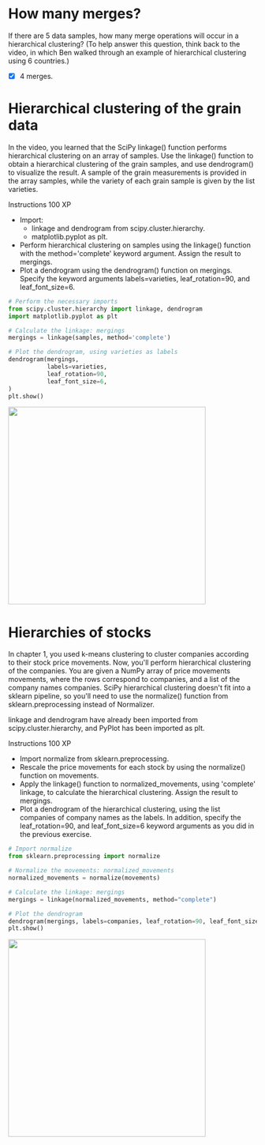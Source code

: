 # How many merges?
If there are 5 data samples, how many merge operations will occur in a hierarchical clustering? (To help answer this question, think back to the video, in which Ben walked through an example of hierarchical clustering using 6 countries.)
- [x] 4 merges.
# Hierarchical clustering of the grain data
In the video, you learned that the SciPy linkage() function performs hierarchical clustering on an array of samples. Use the linkage() function to obtain a hierarchical clustering of the grain samples, and use dendrogram() to visualize the result. A sample of the grain measurements is provided in the array samples, while the variety of each grain sample is given by the list varieties.

Instructions
100 XP
- Import:
  - linkage and dendrogram from scipy.cluster.hierarchy.
  - matplotlib.pyplot as plt.
- Perform hierarchical clustering on samples using the linkage() function with the method='complete' keyword argument. Assign the result to mergings.
- Plot a dendrogram using the dendrogram() function on mergings. Specify the keyword arguments labels=varieties, leaf_rotation=90, and leaf_font_size=6.
```py
# Perform the necessary imports
from scipy.cluster.hierarchy import linkage, dendrogram
import matplotlib.pyplot as plt

# Calculate the linkage: mergings
mergings = linkage(samples, method='complete')

# Plot the dendrogram, using varieties as labels
dendrogram(mergings,
           labels=varieties,
           leaf_rotation=90,
           leaf_font_size=6,
)
plt.show()
```
<img src="https://user-images.githubusercontent.com/51888893/212987640-609e60fe-8590-4c37-9dab-c690f6cc50e6.png" width=400px>

# Hierarchies of stocks
In chapter 1, you used k-means clustering to cluster companies according to their stock price movements. Now, you'll perform hierarchical clustering of the companies. You are given a NumPy array of price movements movements, where the rows correspond to companies, and a list of the company names companies. SciPy hierarchical clustering doesn't fit into a sklearn pipeline, so you'll need to use the normalize() function from sklearn.preprocessing instead of Normalizer.

linkage and dendrogram have already been imported from scipy.cluster.hierarchy, and PyPlot has been imported as plt.

Instructions
100 XP
- Import normalize from sklearn.preprocessing.
- Rescale the price movements for each stock by using the normalize() function on movements.
- Apply the linkage() function to normalized_movements, using 'complete' linkage, to calculate the hierarchical clustering. Assign the result to mergings.
- Plot a dendrogram of the hierarchical clustering, using the list companies of company names as the labels. In addition, specify the leaf_rotation=90, and leaf_font_size=6 keyword arguments as you did in the previous exercise.
```py
# Import normalize
from sklearn.preprocessing import normalize

# Normalize the movements: normalized_movements
normalized_movements = normalize(movements)

# Calculate the linkage: mergings
mergings = linkage(normalized_movements, method="complete")

# Plot the dendrogram
dendrogram(mergings, labels=companies, leaf_rotation=90, leaf_font_size=6)
plt.show()
```
<img src="https://user-images.githubusercontent.com/51888893/212991633-6795c278-6d58-491e-acbd-afe6a0bc1372.png" width=400px>
